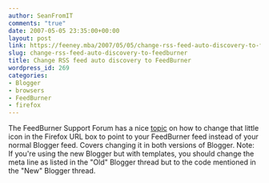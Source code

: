 ```yaml
---
author: SeanFromIT
comments: "true"
date: 2007-05-05 23:35:00+00:00
layout: post
link: https://feeney.mba/2007/05/05/change-rss-feed-auto-discovery-to-feedburner/
slug: change-rss-feed-auto-discovery-to-feedburner
title: Change RSS feed auto discovery to FeedBurner
wordpress_id: 269
categories:
- Blogger
- browsers
- FeedBurner
- firefox
---
```


The FeedBurner Support Forum has a nice [topic](http://forums.feedburner.com/viewtopic.php?t=3377) on how to change that little icon in the Firefox URL box to point to your FeedBurner feed instead of your normal Blogger feed. Covers changing it in both versions of Blogger. Note: If you're using the new Blogger but with templates, you should change the meta line as listed in the "Old" Blogger thread but to the code mentioned in the "New" Blogger thread.
